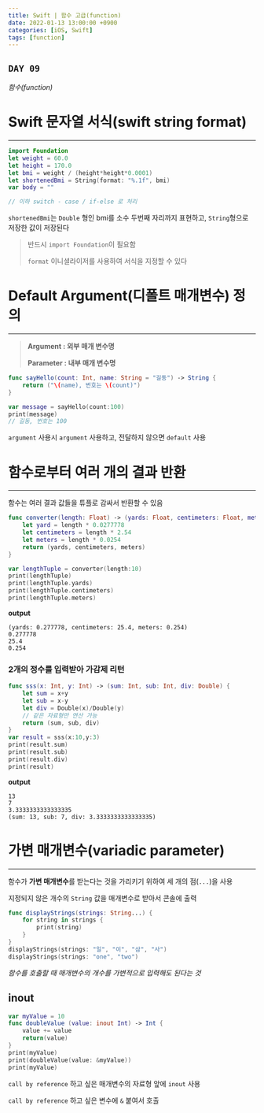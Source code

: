 ```yaml
---
title: Swift | 함수 고급(function)
date: 2022-01-13 13:00:00 +0900
categories: [iOS, Swift]
tags: [function]
---
```


## `DAY 09`

*함수(function)*

# Swift 문자열 서식(swift string format)
---

```swift
import Foundation
let weight = 60.0
let height = 170.0
let bmi = weight / (height*height*0.0001)
let shortenedBmi = String(format: "%.1f", bmi)
var body = ""

// 이하 switch - case / if-else 로 처리
```
`shortenedBmi`는 `Double` 형인 bmi를 소수 두번째 자리까지 표현하고, `String`형으로 저장한 값이 저장된다

> 반드시 `import Foundation`이 필요함
>
> `format` 이니셜라이저를 사용하여 서식을 지정할 수 있다

# Default Argument(디폴트 매개변수) 정의
---

> **Argument : 외부 매개 변수명**
> 
> **Parameter : 내부 매개 변수명**

```swift
func sayHello(count: Int, name: String = "길동") -> String {
    return ("\(name), 번호는 \(count)")
}

var message = sayHello(count:100)
print(message)
// 길동, 번호는 100
```

`argument` 사용시 `argument` 사용하고, 전달하지 않으면 `default` 사용

# 함수로부터 여러 개의 결과 반환
---

함수는 여러 결과 값들을 튜플로 감싸서 반환할 수 있음

```swift
func converter(length: Float) -> (yards: Float, centimeters: Float, meter: Float) {
    let yard = length * 0.0277778
    let centimeters = length * 2.54
    let meters = length * 0.0254
    return (yards, centimeters, meters)
}

var lengthTuple = converter(length:10)
print(lengthTuple)
print(lengthTuple.yards)
print(lengthTuple.centimeters)
print(lengthTuple.meters)
```

**output**

```
(yards: 0.277778, centimeters: 25.4, meters: 0.254)
0.277778
25.4
0.254
```

### 2개의 정수를 입력받아 가감제 리턴

```swift
func sss(x: Int, y: Int) -> (sum: Int, sub: Int, div: Double) {
    let sum = x+y
    let sub = x-y
    let div = Double(x)/Double(y)
    // 같은 자료형만 연산 가능
    return (sum, sub, div)
} 
var result = sss(x:10,y:3)
print(result.sum)
print(result.sub)
print(result.div)
print(result)
```

**output**

```
13
7
3.3333333333333335
(sum: 13, sub: 7, div: 3.3333333333333335)
```

# 가변 매개변수(variadic parameter)
---

함수가 **가변 매개변수**를 받는다는 것을 가리키기 위하여 세 개의 점(`...`)을 사용

지정되지 않은 개수의 `String` 값을 매개변수로 받아서 콘솔에 출력

```swift
func displayStrings(strings: String...) {
    for string in strings {
        print(string)
    }
}
displayStrings(strings: "일", "이", "삼", "사")
displayStrings(strings: "one", "two")
```

*함수를 호출할 때 매개변수의 개수를 가변적으로 입력해도 된다는 것*

## inout

```swift
var myValue = 10
func doubleValue (value: inout Int) -> Int {
    value += value
    return(value)
}
print(myValue)
print(doubleValue(value: &myValue))
print(myValue)
```

`call by reference` 하고 싶은 매개변수의 자료형 앞에 `inout` 사용

`call by reference` 하고 싶은 변수에 `&` 붙여서 호출